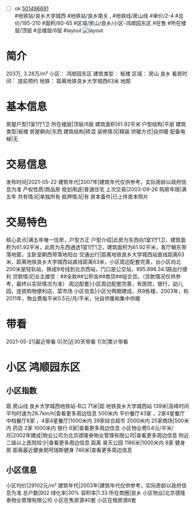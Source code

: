 - [ ] ok [501496691](https://bj.5i5j.com/ershoufang/501496691.html)  
 #地铁站/良乡大学城西 #地铁站/良乡南关 ,  #地铁线/房山线
#单价/2-4 #总价/195-210 #面积/60-65   #区域/房山/良乡/小区-鸿顺园东区 #在售 #所在楼层/顶层 #总楼层/6层 #layout 
![layout](http://image2a.5i5j.com/scm/HOUSE_CUSTOMER/7016deb1de114e21ae59efdbe5c7fa6e.jpg_P5.jpg) 
# 简介 
 203万,  3.28万/m² 
小区： 鸿顺园东区
建筑类型： 板楼
区域： 房山 良乡
看房时间： 提前预约
地铁： 距离地铁良乡大学城西63米 地图
# 基本信息 
 房屋户型|1室1厅1卫
所在楼层|顶层/6层
建筑面积|61.92平米
户型结构|平层
建筑类型|板楼
房屋朝向|东西
建筑结构|砖混
装修情况|精装
供暖方式|自供暖
配备电梯|无
# 交易信息 
 发布时间|2021-05-22
建筑年代|2007年|建筑年代仅供参考，实际房龄以政府信息为准
产权性质|商品房
规划用途|普通住宅
上次交易|2003-09-26
购房年限|满五年
共有情况|单独所有
抵押情况|有
房本备件|已上传房本照片
# 交易特色 
 核心卖点|满五年唯一住房，户型方正
户型介绍|此房为东西向1室1厅1卫，建筑面积为61.92平米，此房为东西通透1室1厅1卫，建筑面积为61.92平米，客厅朝东带落地窗，主卧室朝西带落地阳台
交通出行|距离地铁良乡大学城西站直线距离63米，距离地铁良乡大学城西站直线距离63米，小区周边配套完善，出小区向北200米是轻轨站，换成9号线到北京西站，门口是公交站，895.896.34.1路出行便利
贷款情况|业主接受：##全款##公积金##商贷##组合贷。（贷款情况仅供参考，最终以实际情况为准）
周边配套|小区周边配套完善，有医院，银行，幼儿园，连锁购物便利店，菜市场
小区信息|小区分两期建成，共9栋楼，2003年，和2011年，物业费每平米0.5元/月/平米，分自供暖和集中供暖
# 带看 
 2021-05-21|最近带看	 0|次|近30天带看	 1|次|累计带看
# 小区 鸿顺园东区
## 小区指数 
 距 房山线 良乡大学城西地铁站-B口 71米|距 地铁良乡大学城西站 139米|高峰时间平均时速为28.7km/h|查看更多周边信息
500米内 平价餐厅43家 ，2家4星餐厅
中档餐厅6家 ，4家4星餐厅|1000米内 39家综合超市
2000米内 25家商场|500米内 药店 2家
1000米内 银行 6家|查看更多周边信息
小区物业费0.6元/平米/月|2002年建成|物业公司为北京德隆泰物业管理有限公司|查看更多周边信息
附近二级以上医院较少|查看更多周边信息
距离 昊天公园 1186米|1000米内 8家 健身房
距离最近健身房阿瑞斯健身 746米|查看更多周边信息
## 小区信息 
 小区均价|29102元/m²
建筑年代|2003年|建筑年代仅供参考，实际房龄以政府信息为准
总户数|902
绿化率|30%
容积率|1.33
所在商圈|良乡
小区物业|北京德隆泰物业管理有限公司
小区在售房源40套
小区在租房源8套
